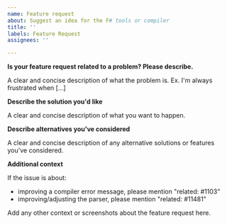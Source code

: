 ```yaml
---
name: Feature request
about: Suggest an idea for the F# tools or compiler
title: ''
labels: Feature Request
assignees: ''

---
```


**Is your feature request related to a problem? Please describe.**

A clear and concise description of what the problem is. Ex. I'm always frustrated when [...]

**Describe the solution you'd like**

A clear and concise description of what you want to happen.

**Describe alternatives you've considered**

A clear and concise description of any alternative solutions or features you've considered.

**Additional context**

If the issue is about:
* improving a compiler error message, please mention "related: #1103"
* improving/adjusting the parser, please mention "related: #11481"

Add any other context or screenshots about the feature request here.
